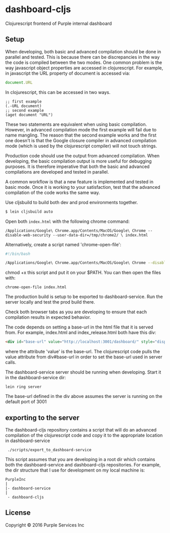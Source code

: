 # dashboard-cljs

Clojurescript frontend of Purple internal dashboard

## Setup

When developing, both basic and advanced compilation should be done in parallel and tested. This is because there can be discrepancies in the way the code is compiled between the two modes. One common problem is the way javascript object properties are accessed in clojurescript. For example, in javascript the URL property of document is accessed via:

```javascript
document.URL
```

In clojurescript, this can be accessed in two ways.

```clojurescript
;; first example
(.-URL document)
;; second example
(aget document "URL")
```

These two statements are equivalent when using basic compilation. However, in advanced compilation mode the first example will fail due to name mangling. The reason that the second example works and the first one doesn't is that the Google closure compiler in advanced compilation mode (which is used by the clojurescript compiler) will not touch strings.

Production code should use the output from advanced compilation. When developing, the basic compilation output is more useful for debugging purposes. It is therefore imperative that both the basic and advanced compilations are developed and tested in parallel.

A common workflow is that a new feature is implemented and tested in basic mode. Once it is working to your satisfaction, test that the advanced compilation of the code works the same way.

Use cljsbuild to build both dev and prod environments together.

```bash
$ lein cljsbuild auto
```

Open both `index.html` with the following chrome command:

	/Applications/Google\ Chrome.app/Contents/MacOS/Google\ Chrome --disable-web-security --user-data-dir=/tmp/chrome2/ \ index.html

Alternatively, create a script named 'chrome-open-file':

```bash
#!/bin/bash

/Applications/Google\ Chrome.app/Contents/MacOS/Google\ Chrome --disable-web-security --user-data-dir=/tmp/chrome2/ \ $1
```

chmod +x this script and put it on your $PATH. You can then open the files with:

	chrome-open-file index.html

The production build is setup to be exported to dashboard-service. Run the server locally
and test the prod build there.

Check both browser tabs as you are developing to ensure that each compilation results in expected behavior. 


The code depends on setting a base-url in the html file that it is served from. For example, index.html and index_release.html both have this div:

```html
<div id="base-url" value="http://localhost:3001/dashboard/" style="display: none;"></div>
```

where the attribute 'value' is the base-url. The clojurescript code pulls the value attribute from div#base-url in order to set the base-url used in server calls.

The dashboard-service server should be running when developing. Start it in the dashboard-service dir:

	lein ring server

The base-url defined in the div above assumes the server is running on the default port of 3001

## exporting to the server

The dashboard-cljs repository contains a script that will do an advanced compilation of the clojurescript code and copy it to the appropriate location in dashboard-service

	 ./scripts/export_to_dashboard-service

This script assumes that you are developing in a root dir which contains both the dashboard-service and dashboard-cljs repositories. For example, the dir structure that I use for development on my local machine is:

	PurpleInc
	|
	|- dashboard-service
	|
	 - dashboard-cljs


## License

Copyright © 2016 Purple Services Inc
